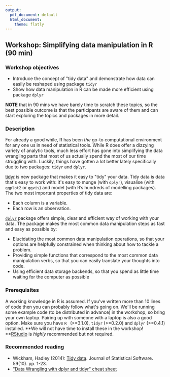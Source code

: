```yaml
---
output:
  pdf_document: default
  html_document:
    theme: flatly
---
```


## Workshop: Simplifying data manipulation in R (90 min)

### Workshop objectives

* Introduce the concept of "tidy data" and demonstrate how data can easily be 
reshaped using package `tidyr`
* Show how data manipulation in R can be made more efficient using package 
`dplyr`

**NOTE** that in 90 mins we have barely time to scratch these topics, so the 
best possible outcome is that the participants are aware of them and can start 
exploring the topics and packages in more detail. 

### Description

For already a good while, R has been *the* go-to computational environment for 
any one us in need of statistical tools. While R does offer a dizzying variety
of analytic tools, much less effort has gone into simplifying the data 
wrangling parts that most of us actually spend the most of our time
struggling with. Luckily, things have gotten a lot better lately specifically
due to two packages: `tidyr` and `dplyr`.

[tidyr](http://blog.rstudio.org/2014/07/22/introducing-tidyr/) is new package 
that makes it easy to "tidy" your data. Tidy data is data that's easy to work 
with: it's easy to munge (with `dplyr`), visualise (with `ggplot2` or `ggvis`) 
and model (with R’s hundreds of modelling packages). The two most important 
properties of tidy data are:

* Each column is a variable.
* Each row is an observation.

[`dplyr`](http://cran.rstudio.com/web/packages/dplyr/vignettes/introduction.html) 
package offers simple, clear and efficient way of working with your data. The 
package makes the most common data manipulation steps as fast and easy as 
possible by:

* Elucidating the most common data manipulation operations, so that your
  options are helpfully constrained when thinking about how to tackle a
  problem.
* Providing simple functions that correspond to the most common
  data manipulation verbs, so that you can easily translate your thoughts
  into code.
* Using efficient data storage backends, so that you spend as little time
  waiting for the computer as possible

### Prerequisites

A working knowledge in R is assumed. If you've written more than 10 lines of 
code then you can probably follow what's going on. We'll be running some example 
code (to be distributed in advance) in the workshop, so bring your own laptop.
Pairing up with someone with a laptop is also a good option. Make sure you have 
`R ` (>=3.1.0), `tidyr` (>=0.2.0) and `dplyr` (>=0.4.1) installed. **We will not 
have time to install these in the workshop! **[RStudio](http://www.rstudio.com/) 
is *highly* recommended but not required.

### Recommended reading

* Wickham, Hadley (2014): [Tidy data](http://www.jstatsoft.org/v59/i10/paper).
Journal of Statistical Software. 59(10). pp. 1-23.
* ["Data Wrangling with dplyr and tidyr" cheat sheet ](http://www.rstudio.com/wp-content/uploads/2015/02/data-wrangling-cheatsheet.pdf)
